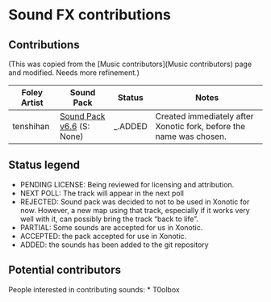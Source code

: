 Sound FX contributions
======================

Contributions
-------------

(This was copied from the [Music contributors](Music contributors) page and modified. Needs more refinement.)

|Foley Artist|Sound Pack|Status|Notes|
|------------|----------|------|-----|
|tenshihan|[Sound Pack v6.6](http://www.nullgaming.com/xonotic/sound/tenshihan-nexuiz.v6.6.pk3) (S: None)|\_.ADDED|Created immediately after Xonotic fork, before the name was chosen.|

Status legend
-------------

-   PENDING LICENSE: Being reviewed for licensing and attribution.
-   NEXT POLL: The track will appear in the next poll
-   REJECTED: Sound pack was decided to not to be used in Xonotic for now. However, a new map using that track, especially if it works very well with it, can possibly bring the track “back to life”.
-   PARTIAL: Some sounds are accepted for us in Xonotic.
-   ACCEPTED: the pack accepted for use in Xonotic.
-   ADDED: the sounds has been added to the git repository

Potential contributors
----------------------

People interested in contributing sounds:
\* T0olbox
